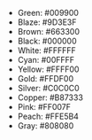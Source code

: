 
* Green: #009900
* Blaze: #9D3E3F
* Brown: #663300
* Black: #000000
* White: #FFFFFF
* Cyan: #00FFFF
* Yellow: #FFFF00
* Gold: #FFDF00
* Silver: #C0C0C0
* Copper: #B87333
* Pink: #FF007F
* Peach: #FFE5B4
* Gray: #808080
